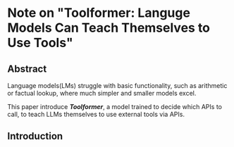 # Note on "Toolformer: Languge Models Can Teach Themselves to Use Tools"

## Abstract
Language models(LMs) struggle with basic functionality, such as arithmetic or factual lookup, where much simpler and smaller models excel.

This paper introduce ***Toolformer***, a model trained to decide which APIs to call, to teach LLMs themselves to use external tools via APIs.

## Introduction